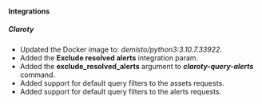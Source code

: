 
#### Integrations
##### Claroty
- Updated the Docker image to: *demisto/python3:3.10.7.33922*.
- Added the **Exclude resolved alerts** integration param.
- Added the **exclude_resolved_alerts** argument to ***claroty-query-alerts*** command.
- Added support for default query filters to the assets requests.
- Added support for default query filters to the alerts requests.
